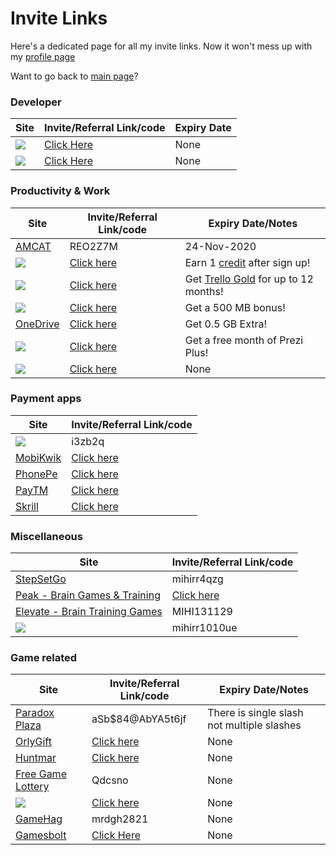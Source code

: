 # Invite Links

Here's a dedicated page for all my invite links.
Now it won't mess up with my [profile page](../Myself_On_internet.md)

Want to go back to [main page](../README.md)?

### Developer

| Site                                                                                                                                                                   | Invite/Referral Link/code                               | Expiry Date |
| ---------------------------------------------------------------------------------------------------------------------------------------------------------------------- | ------------------------------------------------------- | ----------- |
| [<img src="https://img.shields.io/badge/Repl.it%20-%230D101E.svg?&style=for-the-badge&logo=Repl.it&logoColor=white"/>](https://repl.it/upgrade/MRDGH2821)              | [Click Here](https://repl.it/upgrade/MRDGH2821)         | None        |
| [<img src="https://img.shields.io/badge/GitKraken%20-%23141422.svg?&style=for-the-badge&logo=GitKraken&logoColor=179287"/>](https://www.gitkraken.com/invite/dHrBfYHa) | [Click Here](https://www.gitkraken.com/invite/dHrBfYHa) | None        |

### Productivity & Work

| Site                                                                                                                                                         | Invite/Referral Link/code                              | Expiry Date/Notes                                                                |
| ------------------------------------------------------------------------------------------------------------------------------------------------------------ | ------------------------------------------------------ | -------------------------------------------------------------------------------- |
| [AMCAT](https://www.myamcat.com/)                                                                                                                            | REO2Z7M                                                | 24-Nov-2020                                                                      |
| [<img src="https://img.shields.io/badge/Canva%20-%2300C4CC.svg?&style=for-the-badge&logo=Canva&logoColor=white"/>](https://www.canva.com/join/sgw-nxn-kzy)   | [Click here](https://www.canva.com/join/sgw-nxn-kzy)   | Earn 1 [credit](https://www.canva.com/help/article/canva-credits) after sign up! |
| [<img src="https://img.shields.io/badge/Trello%20-%23026AA7.svg?&style=for-the-badge&logo=Trello&logoColor=white"/>](https://trello.com/mrdgh2821/recommend) | [Click here](https://trello.com/mrdgh2821/recommend)   | Get [Trello Gold](https://trello.com/gold) for up to 12 months!                  |
| [<img src="https://img.shields.io/badge/Dropbox%20-%233B4D98.svg?&style=for-the-badge&logo=Dropbox&logoColor=white"/>](https://bit.ly/3iRpD2F)               | [Click here](https://bit.ly/3iRpD2F)                   | Get a 500 MB bonus!                                                              |
| [OneDrive](https://bit.ly/38hrFra)                                                                                                                           | [Click here](https://bit.ly/38hrFra)                   | Get 0.5 GB Extra!                                                                |
| [<img src="https://img.shields.io/badge/Prezi%20-%23000000.svg?&style=for-the-badge&logo=Prezi&logoColor=white"/>](https://prezi.com/referrals/7i4IRXlnHXzT) | [Click here](https://prezi.com/referrals/7i4IRXlnHXzT) | Get a free month of Prezi Plus!                                                  |
| [<img src="https://img.shields.io/badge/Mega%20-%23D90007.svg?&style=for-the-badge&logo=Mega&logoColor=white"/>](https://mega.nz/aff=xOaHpGQCMm4)            | [Click here](https://mega.nz/aff=xOaHpGQCMm4)          | None                                                                             |

### Payment apps

| Site                                                                                                                                                                    | Invite/Referral Link/code                                |
| ----------------------------------------------------------------------------------------------------------------------------------------------------------------------- | -------------------------------------------------------- |
| [<img src="https://img.shields.io/badge/Google%20Pay%20India%20-%233780F1.svg?&style=for-the-badge&logo=Google%20Pay&logoColor=white"/>](https://g.co/payinvite/i3zb2q) | i3zb2q                                                   |
| [MobiKwik](https://sak38.app.goo.gl/YVatryrzBe5tS3fy7)                                                                                                                  | [Click here](https://sak38.app.goo.gl/YVatryrzBe5tS3fy7) |
| [PhonePe](https://phon.pe/a24ahmfi)                                                                                                                                     | [Click here](https://phon.pe/a24ahmfi)                   |
| [PayTM](https://p.paytm.me/xCTH/74e9c7c8)                                                                                                                               | [Click here](https://p.paytm.me/xCTH/74e9c7c8)           |
| [Skrill](https://bit.ly/3kOpWvL)                                                                                                                                        | [Click here](https://bit.ly/3kOpWvL)                     |

### Miscellaneous

| Site                                                                                                                                                       | Invite/Referral Link/code                    |
| ---------------------------------------------------------------------------------------------------------------------------------------------------------- | -------------------------------------------- |
| [StepSetGo](https://app.stepsetgo.com/i/mihirr4qzg)                                                                                                        | mihirr4qzg                                   |
| [Peak - Brain Games & Training](https://go.peak.net/RTeN1S2hM9)                                                                                            | [Click here](https://go.peak.net/RTeN1S2hM9) |
| [Elevate - Brain Training Games](http://go.elevateapp.com/MIHI131129)                                                                                      | MIHI131129                                   |
| [<img src="https://img.shields.io/badge/Uber%20-%23000000.svg?&style=for-the-badge&logo=Uber&logoColor=white"/>](https://www.uber.com/invite/mihirr1010ue) | mihirr1010ue                                 |

### Game related

| Site                                                                                                                                                                                     | Invite/Referral Link/code                                      | Expiry Date/Notes                          |
| ---------------------------------------------------------------------------------------------------------------------------------------------------------------------------------------- | -------------------------------------------------------------- | ------------------------------------------ |
| [Paradox Plaza](https://www.paradoxplaza.com/)                                                                                                                                           | aSb\$84@AbYA5t6jf                                              | There is single slash not multiple slashes |
| [OrlyGift](https://www.orlygift.com/invite/8PrjXnlvkr4KWAz4)                                                                                                                             | [Click here](https://www.orlygift.com/invite/8PrjXnlvkr4KWAz4) | None                                       |
| [Huntmar](https://www.huntmar.com/?mref=MRDG2821)                                                                                                                                        | [Click here](https://www.huntmar.com/?mref=MRDG2821)           | None                                       |
| [Free Game Lottery](https://freegamelottery.com?ref=Qdcsno)                                                                                                                              | Qdcsno                                                         | None                                       |
| [<img src="https://img.shields.io/badge/Humble%20Bundle%20-%23494F5C.svg?&style=for-the-badge&logo=Humble%20Bundle&logoColor=white"/>](https://www.humblebundle.com/monthly?refc=2H6nrD) | [Click here](https://www.humblebundle.com/monthly?refc=2H6nrD) | None                                       |
| [GameHag](https://gamehag.com/r/6020403)                                                                                                                                                 | mrdgh2821                                                      | None                                       |
| [Gamesbolt](https://gamesbolt.com/a/36)                                                                                                                                                  | [Click Here](https://gamesbolt.com/a/36)                       | None                                       |
